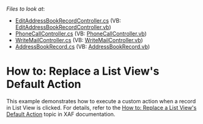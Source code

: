 <!-- default file list -->
*Files to look at*:

* [EditAddressBookRecordController.cs](./CS/ReplaceDefaultActionInListView.Module.Win/EditAddressBookRecordController.cs) (VB: [EditAddressBookRecordController.vb](./VB/ReplaceDefaultActionInListView.Module.Win/EditAddressBookRecordController.vb))
* [PhoneCallController.cs](./CS/ReplaceDefaultActionInListView.Module.Win/PhoneCallController.cs) (VB: [PhoneCallController.vb](./VB/ReplaceDefaultActionInListView.Module.Win/PhoneCallController.vb))
* [WriteMailController.cs](./CS/ReplaceDefaultActionInListView.Module.Win/WriteMailController.cs) (VB: [WriteMailController.vb](./VB/ReplaceDefaultActionInListView.Module.Win/WriteMailController.vb))
* [AddressBookRecord.cs](./CS/ReplaceDefaultActionInListView.Module/AddressBookRecord.cs) (VB: [AddressBookRecord.vb](./VB/ReplaceDefaultActionInListView.Module/AddressBookRecord.vb))
<!-- default file list end -->
# How to: Replace a List View's Default Action


<p>This example demonstrates how to execute a custom action when a record in List View is clicked. For details, refer to the <a href="http://documentation.devexpress.com/#Xaf/CustomDocument2820"><u>How to: Replace a List View's Default Action</u></a> topic in XAF documentation. </p>

<br/>



